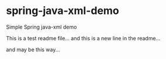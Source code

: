 # spring-java-xml-demo
Simple Spring java-xml demo

This is a test readme file... 
and this is a new line in the readme...

and may be this way...
